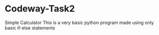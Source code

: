 # Codeway-Task2
Simple Calculator
This is a very basic python program made using only basic if-else statements 
